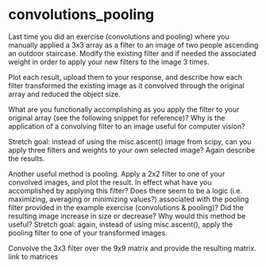 # convolutions_pooling

Last time you did an exercise (convolutions and pooling) where you manually applied a 3x3 array as a filter to an image of two people ascending an outdoor staircase. Modify the existing filter and if needed the associated weight in order to apply your new filters to the image 3 times.

Plot each result, upload them to your response, and describe how each filter transformed the existing image as it convolved through the original array and reduced the object size.

What are you functionally accomplishing as you apply the filter to your original array (see the following snippet for reference)? Why is the application of a convolving filter to an image useful for computer vision? 

Stretch goal: instead of using the misc.ascent() image from scipy, can you apply three filters and weights to your own selected image? Again describe the results.


Another useful method is pooling. Apply a 2x2 filter to one of your convolved images, and plot the result. In effect what have you accomplished by applying this filter? Does there seem to be a logic (i.e. maximizing, averaging or minimizing values?) associated with the pooling filter provided in the example exercise (convolutions & pooling)? Did the resulting image increase in size or decrease? Why would this method be useful? Stretch goal: again, instead of using misc.ascent(), apply the pooling filter to one of your transformed images.


Convolve the 3x3 filter over the 9x9 matrix and provide the resulting matrix. link to matrices
